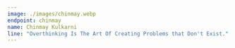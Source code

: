 ```yaml
---
image: ./images/chinmay.webp
endpoint: chinmay
name: Chinmay Kulkarni
line: "Overthinking Is The Art Of Creating Problems that Don't Exist."
---
```

